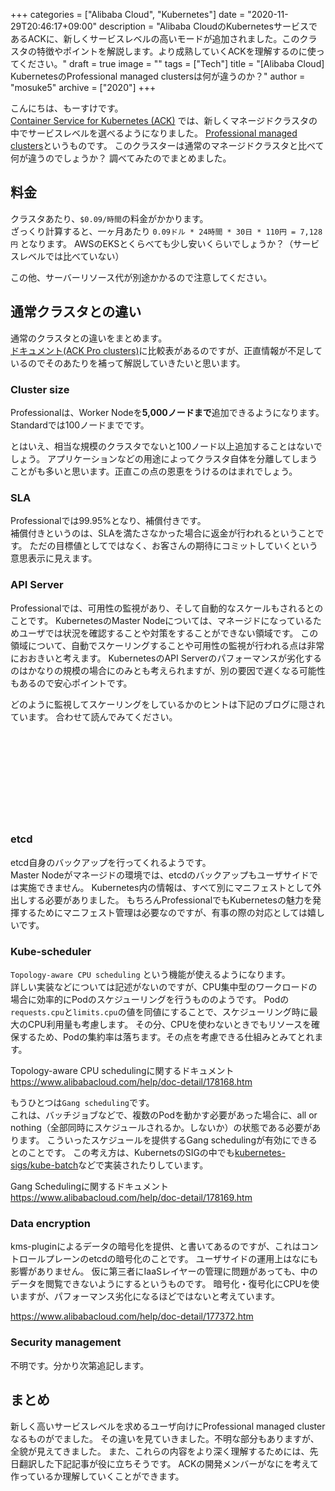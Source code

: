 +++
categories = ["Alibaba Cloud", "Kubernetes"]
date = "2020-11-29T20:46:17+09:00"
description = "Alibaba CloudのKubernetesサービスであるACKに、新しくサービスレベルの高いモードが追加されました。このクラスタの特徴やポイントを解説します。より成熟していくACKを理解するのに使ってください。"
draft = true
image = ""
tags = ["Tech"]
title = "[Alibaba Cloud] KubernetesのProfessional managed clustersは何が違うのか？"
author = "mosuke5"
archive = ["2020"]
+++

こんにちは、もーすけです。  
[Container Service for Kubernetes (ACK)](https://www.alibabacloud.com/product/kubernetes) では、新しくマネージドクラスタの中でサービスレベルを選べるようになりました。
[Professional managed clusters](https://www.alibabacloud.com/help/doc-detail/173290.htm)というものです。
このクラスターは通常のマネージドクラスタと比べて何が違うのでしょうか？
調べてみたのでまとめました。
<!--more-->

## 料金
クラスタあたり、`$0.09/時間`の料金がかかります。  
ざっくり計算すると、一ヶ月あたり `0.09ドル * 24時間 * 30日 * 110円 = 7,128円` となります。
AWSのEKSとくらべても少し安いくらいでしょうか？（サービスレベルでは比べていない）

この他、サーバーリソース代が別途かかるので注意してください。

## 通常クラスタとの違い
通常のクラスタとの違いをまとめます。  
[ドキュメント(ACK Pro clusters)](https://www.alibabacloud.com/help/doc-detail/173290.htm)に比較表があるのですが、正直情報が不足しているのでそのあたりを補って解説していきたいと思います。

### Cluster size
Professionalは、Worker Nodeを**5,000ノードまで**追加できるようになります。  
Standardでは100ノードまでです。

とはいえ、相当な規模のクラスタでないと100ノード以上追加することはないでしょう。
アプリケーションなどの用途によってクラスタ自体を分離してしまうことがも多いと思います。正直この点の恩恵をうけるのはまれでしょう。

### SLA
Professionalでは99.95%となり、補償付きです。  
補償付きというのは、SLAを満たさなかった場合に返金が行われるということです。
ただの目標値としてではなく、お客さんの期待にコミットしていくという意思表示に見えます。

### API Server
Professionalでは、可用性の監視があり、そして自動的なスケールもされるとのことです。
KubernetesのMaster Nodeについては、マネージドになっているためユーザでは状況を確認することや対策をすることができない領域です。
この領域について、自動でスケーリングすることや可用性の監視が行われる点は非常におおきいと考えます。
KubernetesのAPI Serverのパフォーマンスが劣化するのはかなりの規模の場合にのみとも考えられますが、別の要因で遅くなる可能性もあるので安心ポイントです。

どのように監視してスケーリングをしているかのヒントは下記のブログに隠されています。
合わせて読んでみてください。
<div class="iframely-embed"><div class="iframely-responsive" style="height: 140px; padding-bottom: 0;"><a href="https://blog.mosuke.tech/entry/2020/11/17/how-to-manage-lots-of-k8s/" data-iframely-url="//cdn.iframe.ly/vJTSNCL"></a></div></div><script async src="//cdn.iframe.ly/embed.js" charset="utf-8"></script>

### etcd
etcd自身のバックアップを行ってくれるようです。  
Master Nodeがマネージドの環境では、etcdのバックアップもユーザサイドでは実施できません。
Kubernetes内の情報は、すべて別にマニフェストとして外出しする必要がありました。
もちろんProfessionalでもKubernetesの魅力を発揮するためにマニフェスト管理は必要なのですが、有事の際の対応としては嬉しいです。

### Kube-scheduler
`Topology-aware CPU scheduling` という機能が使えるようになります。  
詳しい実装などについては記述がないのですが、CPU集中型のワークロードの場合に効率的にPodのスケジューリングを行うもののようです。
Podの`requests.cpu`と`limits.cpu`の値を同値にすることで、スケジューリング時に最大のCPU利用量も考慮します。
その分、CPUを使わないときでもリソースを確保するため、Podの集約率は落ちます。その点を考慮できる仕組みとみてとれます。

Topology-aware CPU schedulingに関するドキュメント  
https://www.alibabacloud.com/help/doc-detail/178168.htm

もうひとつは`Gang scheduling`です。  
これは、バッチジョブなどで、複数のPodを動かす必要があった場合に、all or nothing（全部同時にスケジュールされるか。しないか）の状態である必要があります。
こういったスケジュールを提供するGang schedulingが有効にできるとのことです。
この考え方は、KubernetsのSIGの中でも[kubernetes-sigs/kube-batch](https://github.com/kubernetes-sigs/kube-batch)などで実装されたりしています。

Gang Schedulingに関するドキュメント  
https://www.alibabacloud.com/help/doc-detail/178169.htm

### Data encryption
kms-pluginによるデータの暗号化を提供、と書いてあるのですが、これはコントロールプレーンのetcdの暗号化のことです。
ユーザサイドの運用上はなにも影響がありません。
仮に第三者にIaaSレイヤーの管理に問題があっても、中のデータを閲覧できないようにするというものです。
暗号化・復号化にCPUを使いますが、パフォーマンス劣化になるほどではないと考えています。

https://www.alibabacloud.com/help/doc-detail/177372.htm

### Security management
不明です。分かり次第追記します。

## まとめ
新しく高いサービスレベルを求めるユーザ向けにProfessional managed clusterなるものがでました。
その違いを見ていきました。不明な部分もありますが、全貌が見えてきました。
また、これらの内容をより深く理解するためには、先日翻訳した下記記事が役に立ちそうです。
ACKの開発メンバーがなにを考えて作っているか理解していくことができます。

<div class="iframely-embed"><div class="iframely-responsive" style="height: 140px; padding-bottom: 0;"><a href="https://blog.mosuke.tech/entry/2020/11/17/how-to-manage-lots-of-k8s/" data-iframely-url="//cdn.iframe.ly/vJTSNCL"></a></div></div><script async src="//cdn.iframe.ly/embed.js" charset="utf-8"></script>